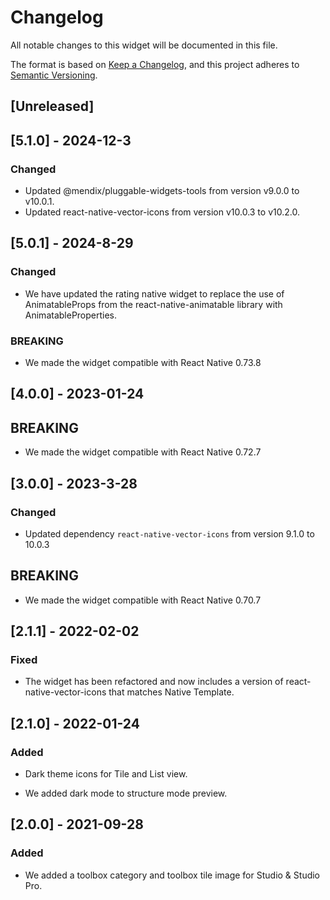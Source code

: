 # Changelog

All notable changes to this widget will be documented in this file.

The format is based on [Keep a Changelog](https://keepachangelog.com/en/1.0.0/), and this project adheres to [Semantic Versioning](https://semver.org/spec/v2.0.0.html).

## [Unreleased]

## [5.1.0] - 2024-12-3

### Changed

-   Updated @mendix/pluggable-widgets-tools from version v9.0.0 to v10.0.1.
-   Updated react-native-vector-icons from version v10.0.3 to v10.2.0.

## [5.0.1] - 2024-8-29

### Changed

-   We have updated the rating native widget to replace the use of AnimatableProps from the react-native-animatable library with AnimatableProperties.

### BREAKING

-   We made the widget compatible with React Native 0.73.8

## [4.0.0] - 2023-01-24

## BREAKING

-   We made the widget compatible with React Native 0.72.7

## [3.0.0] - 2023-3-28

### Changed

-   Updated dependency `react-native-vector-icons` from version 9.1.0 to 10.0.3

## BREAKING

-   We made the widget compatible with React Native 0.70.7

## [2.1.1] - 2022-02-02

### Fixed

-   The widget has been refactored and now includes a version of react-native-vector-icons that matches Native Template.

## [2.1.0] - 2022-01-24

### Added

-   Dark theme icons for Tile and List view.

-   We added dark mode to structure mode preview.

## [2.0.0] - 2021-09-28

### Added

-   We added a toolbox category and toolbox tile image for Studio & Studio Pro.
